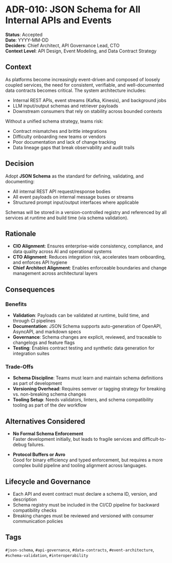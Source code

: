 # ADR-010: JSON Schema for All Internal APIs and Events

**Status**: Accepted  
**Date**: YYYY-MM-DD  
**Deciders**: Chief Architect, API Governance Lead, CTO  
**Context Level**: API Design, Event Modeling, and Data Contract Strategy

## Context

As platforms become increasingly event-driven and composed of loosely coupled services, the need for consistent, verifiable, and well-documented data contracts becomes critical. The system architecture includes:

- Internal REST APIs, event streams (Kafka, Kinesis), and background jobs  
- LLM input/output schemas and retriever payloads  
- Downstream consumers that rely on stability across bounded contexts

Without a unified schema strategy, teams risk:

- Contract mismatches and brittle integrations  
- Difficulty onboarding new teams or vendors  
- Poor documentation and lack of change tracking  
- Data lineage gaps that break observability and audit trails

## Decision

Adopt **JSON Schema** as the standard for defining, validating, and documenting:

- All internal REST API request/response bodies  
- All event payloads on internal message buses or streams  
- Structured prompt input/output interfaces where applicable

Schemas will be stored in a version-controlled registry and referenced by all services at runtime and build time (via schema validation).

## Rationale

- **CIO Alignment**: Ensures enterprise-wide consistency, compliance, and data quality across AI and operational systems  
- **CTO Alignment**: Reduces integration risk, accelerates team onboarding, and enforces API hygiene  
- **Chief Architect Alignment**: Enables enforceable boundaries and change management across architectural layers

## Consequences

### Benefits

- **Validation**: Payloads can be validated at runtime, build time, and through CI pipelines  
- **Documentation**: JSON Schema supports auto-generation of OpenAPI, AsyncAPI, and markdown specs  
- **Governance**: Schema changes are explicit, reviewed, and traceable to changelogs and feature flags  
- **Testing**: Enables contract testing and synthetic data generation for integration suites

### Trade-Offs

- **Schema Discipline**: Teams must learn and maintain schema definitions as part of development  
- **Versioning Overhead**: Requires semver or tagging strategy for breaking vs. non-breaking schema changes  
- **Tooling Setup**: Needs validators, linters, and schema compatibility tooling as part of the dev workflow

## Alternatives Considered

- **No Formal Schema Enforcement**  
  Faster development initially, but leads to fragile services and difficult-to-debug failures.

- **Protocol Buffers or Avro**  
  Good for binary efficiency and typed enforcement, but requires a more complex build pipeline and tooling alignment across languages.

## Lifecycle and Governance

- Each API and event contract must declare a schema ID, version, and description  
- Schema registry must be included in the CI/CD pipeline for backward compatibility checks  
- Breaking changes must be reviewed and versioned with consumer communication policies

## Tags

`#json-schema`, `#api-governance`, `#data-contracts`, `#event-architecture`, `#schema-validation`, `#interoperability`
